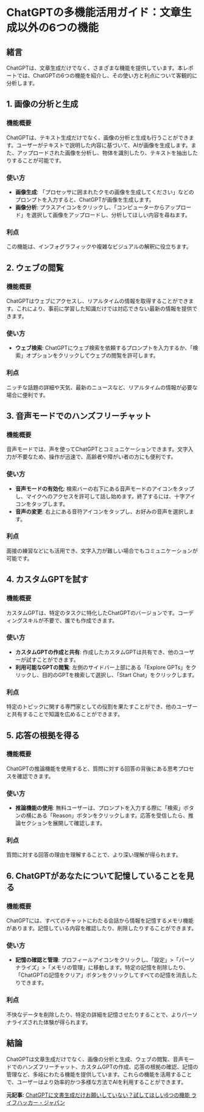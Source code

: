# ChatGPTの多機能活用ガイド：文章生成以外の6つの機能

## 緒言

ChatGPTは、文章生成だけでなく、さまざまな機能を提供しています。本レポートでは、ChatGPTの6つの機能を紹介し、その使い方と利点について客観的に分析します。

## 1. 画像の分析と生成

### 機能概要
ChatGPTは、テキスト生成だけでなく、画像の分析と生成も行うことができます。ユーザーがテキストで説明した内容に基づいて、AIが画像を生成します。また、アップロードされた画像を分析し、物体を識別したり、テキストを抽出したりすることが可能です。

### 使い方
- **画像生成**: 「プロセッサに囲まれたクモの画像を生成してください」などのプロンプトを入力すると、ChatGPTが画像を生成します。
- **画像分析**: プラスアイコンをクリックし、「コンピューターからアップロード」を選択して画像をアップロードし、分析してほしい内容を尋ねます。

### 利点
この機能は、インフォグラフィックや複雑なビジュアルの解釈に役立ちます。

## 2. ウェブの閲覧

### 機能概要
ChatGPTはウェブにアクセスし、リアルタイムの情報を取得することができます。これにより、事前に学習した知識だけでは対応できない最新の情報を提供できます。

### 使い方
- **ウェブ検索**: ChatGPTにウェブ検索を依頼するプロンプトを入力するか、「検索」オプションをクリックしてウェブの閲覧を許可します。

### 利点
ニッチな話題の詳細や天気、最新のニュースなど、リアルタイムの情報が必要な場合に便利です。

## 3. 音声モードでのハンズフリーチャット

### 機能概要
音声モードでは、声を使ってChatGPTとコミュニケーションできます。文字入力が不要なため、操作が迅速で、高齢者や障がい者の方にも便利です。

### 使い方
- **音声モードの有効化**: 検索バーの右下にある音声モードのアイコンをタップし、マイクへのアクセスを許可して話し始めます。終了するには、十字アイコンをタップします。
- **音声の変更**: 右上にある音符アイコンをタップし、お好みの音声を選択します。

### 利点
面接の練習などにも活用でき、文字入力が難しい場合でもコミュニケーションが可能です。

## 4. カスタムGPTを試す

### 機能概要
カスタムGPTは、特定のタスクに特化したChatGPTのバージョンです。コーディングスキルが不要で、誰でも作成できます。

### 使い方
- **カスタムGPTの作成と共有**: 作成したカスタムGPTは共有でき、他のユーザーが試すことができます。
- **利用可能なGPTの閲覧**: 左側のサイドバー上部にある「Explore GPTs」をクリックし、目的のGPTを検索して選択し、「Start Chat」をクリックします。

### 利点
特定のトピックに関する専門家としての役割を果たすことができ、他のユーザーと共有することで知識を広めることができます。

## 5. 応答の根拠を得る

### 機能概要
ChatGPTの推論機能を使用すると、質問に対する回答の背後にある思考プロセスを確認できます。

### 使い方
- **推論機能の使用**: 無料ユーザーは、プロンプトを入力する際に「検索」ボタンの横にある「Reason」ボタンをクリックします。応答を受信したら、推論セクションを展開して確認します。

### 利点
質問に対する回答の理由を理解することで、より深い理解が得られます。

## 6. ChatGPTがあなたについて記憶していることを見る

### 機能概要
ChatGPTには、すべてのチャットにわたる会話から情報を記憶するメモリ機能があります。記憶している内容を確認したり、削除したりすることができます。

### 使い方
- **記憶の確認と管理**: プロフィールアイコンをクリックし、「設定」>「パーソナライズ」>「メモリの管理」に移動します。特定の記憶を削除したり、「ChatGPTの記憶をクリア」ボタンをクリックしてすべての記憶を消去したりできます。

### 利点
不快なデータを削除したり、特定の詳細を記憶させたりすることで、よりパーソナライズされた体験が得られます。

## 結論

ChatGPTは文章生成だけでなく、画像の分析と生成、ウェブの閲覧、音声モードでのハンズフリーチャット、カスタムGPTの作成、応答の根拠の確認、記憶の管理など、多岐にわたる機能を提供しています。これらの機能を活用することで、ユーザーはより効率的かつ多様な方法でAIを利用することができます。

**元記事:** [ChatGPTに文書生成だけお願いしていない？試してほしい6つの機能 ライフハッカー・ジャパン](https://www.lifehacker.jp/article/2503best-chatgpt-features-you-must-try/)